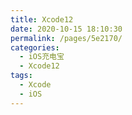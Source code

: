 ```yaml
---
title: Xcode12
date: 2020-10-15 18:10:30
permalink: /pages/5e2170/
categories:
  - iOS充电宝
  - Xcode12
tags:
  - Xcode
  - iOS
---
```

